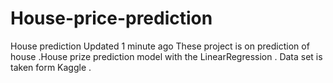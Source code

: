 # House-price-prediction
House prediction Updated 1 minute ago These project is on prediction of house .House prize prediction model with the LinearRegression . Data set is taken form Kaggle .
